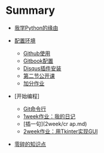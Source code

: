 # Summary

- [我学Python的缘由](start.md)
  
- [配置环境](week/setup.md) 
  
  + [Github使用](week/github.md)
  + [Gitbook配置](week/gitbook.md)
  + [Disqus插件安装](week/disqus.md)
  + [第二节公开课](week/class2nd.md)
  + [加分作业](week/bonus.md)
  
- [开始编程]
  
  + [Git命令行](1week/git.md)
  + [1week作业：我的日记](1week/mydiary.md)
  + [插一句](2week/cr ap.md)
  + [2week作业：用Tkinter实现GUI](2week/GUI.md)
  
- [零碎的知识点](fragments.md)
  
  ​